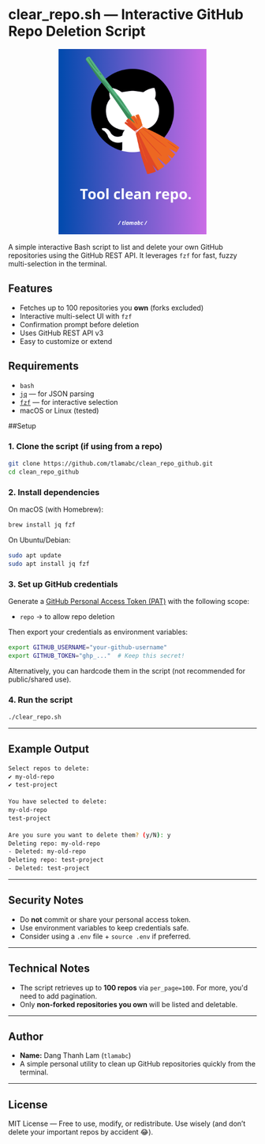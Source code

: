 # clear_repo.sh — Interactive GitHub Repo Deletion Script
<p align="center">
  <img src="./logo_tool_clean_repo.png" alt="Logo" width="300"/>
</p>

A simple interactive Bash script to list and delete your own GitHub repositories using the GitHub REST API. It leverages `fzf` for fast, fuzzy multi-selection in the terminal.

## Features

- Fetches up to 100 repositories you **own** (forks excluded)
- Interactive multi-select UI with `fzf`
- Confirmation prompt before deletion
- Uses GitHub REST API v3
- Easy to customize or extend

## Requirements

- `bash`
- [`jq`](https://stedolan.github.io/jq/) — for JSON parsing
- [`fzf`](https://github.com/junegunn/fzf) — for interactive selection
- macOS or Linux (tested)

##Setup

### 1. Clone the script (if using from a repo)

```bash
git clone https://github.com/tlamabc/clean_repo_github.git
cd clean_repo_github
````

### 2. Install dependencies

On macOS (with Homebrew):

```bash
brew install jq fzf
```

On Ubuntu/Debian:

```bash
sudo apt update
sudo apt install jq fzf
```

### 3. Set up GitHub credentials

Generate a [GitHub Personal Access Token (PAT)](https://github.com/settings/tokens) with the following scope:

* `repo` → to allow repo deletion

Then export your credentials as environment variables:

```bash
export GITHUB_USERNAME="your-github-username"
export GITHUB_TOKEN="ghp_..."  # Keep this secret!
```

Alternatively, you can hardcode them in the script (not recommended for public/shared use).

### 4. Run the script

```bash
./clear_repo.sh
```

---

## Example Output

```bash
Select repos to delete: 
✔ my-old-repo
✔ test-project

You have selected to delete:
my-old-repo
test-project

Are you sure you want to delete them? (y/N): y
Deleting repo: my-old-repo
- Deleted: my-old-repo
Deleting repo: test-project
- Deleted: test-project
```

---

## Security Notes

* Do **not** commit or share your personal access token.
* Use environment variables to keep credentials safe.
* Consider using a `.env` file + `source .env` if preferred.

---

## Technical Notes

* The script retrieves up to **100 repos** via `per_page=100`. For more, you'd need to add pagination.
* Only **non-forked repositories you own** will be listed and deletable.

---

## Author

* **Name:** Dang Thanh Lam (`tlamabc`)
* A simple personal utility to clean up GitHub repositories quickly from the terminal.

---

## License

MIT License — Free to use, modify, or redistribute. Use wisely (and don’t delete your important repos by accident 😂).




